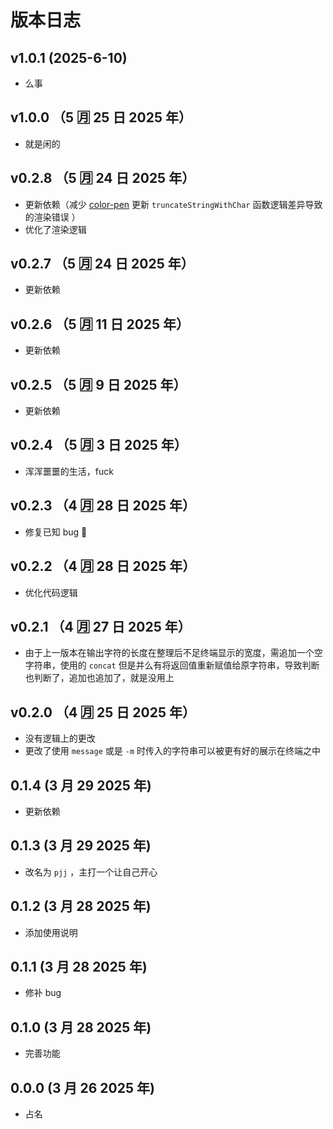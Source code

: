 # 版本日志

## v1.0.1 (2025-6-10)

- 么事

## v1.0.0 （5 🈷️ 25 日 2025 年）

- 就是闲的

## v0.2.8 （5 🈷️ 24 日 2025 年）

- 更新依赖（减少 [color-pen](https://www.npmjs.com/package/color-pen) 更新 `truncateStringWithChar` 函数逻辑差异导致的渲染错误 ）
- 优化了渲染逻辑

## v0.2.7 （5 🈷️ 24 日 2025 年）

- 更新依赖

## v0.2.6 （5 🈷️ 11 日 2025 年）

- 更新依赖

## v0.2.5 （5 🈷️ 9 日 2025 年）

- 更新依赖

## v0.2.4 （5 🈷️ 3 日 2025 年）

- 浑浑噩噩的生活，fuck

## v0.2.3 （4 🈷️ 28 日 2025 年）

- 修复已知 bug 🐛

## v0.2.2 （4 🈷️ 28 日 2025 年）

- 优化代码逻辑

## v0.2.1 （4 🈷️ 27 日 2025 年）

- 由于上一版本在输出字符的长度在整理后不足终端显示的宽度，需追加一个空字符串，使用的 `concat` 但是并么有将返回值重新赋值给原字符串，导致判断也判断了，追加也追加了，就是没用上

## v0.2.0 （4 🈷️ 25 日 2025 年）

- 没有逻辑上的更改
- 更改了使用 `message` 或是 `-m` 时传入的字符串可以被更有好的展示在终端之中

## 0.1.4 (3 月 29 2025 年)

- 更新依赖

## 0.1.3 (3 月 29 2025 年)

- 改名为 `pjj` ，主打一个让自己开心

## 0.1.2 (3 月 28 2025 年)

- 添加使用说明

## 0.1.1 (3 月 28 2025 年)

- 修补 bug

## 0.1.0 (3 月 28 2025 年)

- 完善功能

## 0.0.0 (3 月 26 2025 年)

- 占名
